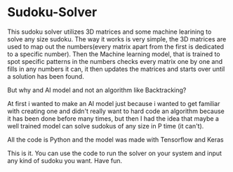 # Sudoku-Solver

This sudoku solver utilizes 3D matrices and some machine learining  to solve any size sudoku.
The way it works is very simple, the 3D matrices are used to map out the numbers(every matrix 
apart from the first is dedicated to a specific number). Then the Machine learning model, that 
is trained to spot specific patterns in the numbers checks every matrix one by one and fills in
any numbers it can, it then updates the matrices and starts over until a solution has been found.


But why and AI model and not an algorithm like Backtracking? 

 At first i wanted to make an AI model just because i wanted to get familiar with creating one
 and didn't really want to hard code an algorithm because it has been done before many times, 
 but then I had the idea that maybe a well trained model can solve sudokus of any size in P time
 (it can't).
 
All the code is Python and the model was made with Tensorflow and Keras
 
This is it. You can use the code to run the solver on your system and input any kind of sudoku you want.
Have fun.
 
